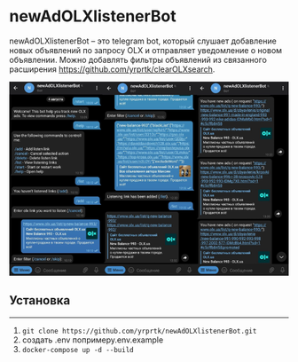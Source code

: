 # newAdOLXlistenerBot
newAdOLXlistenerBot – это telegram bot, который слушает добавление новых объявлений по запросу OLX и отправляет уведомление о новом объявлении.
Можно добавлять фильтры объявлений из связанного расширения https://github.com/yrprtk/clearOLXsearch.

![](screenshot/1.png?raw=true)


## Установка
---
1. ``` git clone https://github.com/yrprtk/newAdOLXlistenerBot.git ```
2. создать .env попримеру.env.example
3. ```docker-compose up -d --build```
